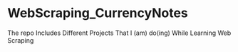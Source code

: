 # WebScraping_CurrencyNotes
The repo Includes Different Projects That I (am) do(ing) While Learning Web Scraping
